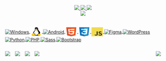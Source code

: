 <div align="center">
  <a href="https://profile-summary-for-github.com/user/luizgustavoabreu">
  <img width="822em" src="https://user-images.githubusercontent.com/72631018/150686743-e8501a27-5eb6-4b9a-a6ce-aeb86742bb63.jpeg">
  <img width="473em" src="https://github-readme-stats.vercel.app/api?username=luizgustavoabreu&show_icons=true&theme=dark&include_all_commits=true&count_private=true&hide=issues&locale=pt-br">
  <img width="345em" src="https://github-readme-stats.vercel.app/api/top-langs/?username=luizgustavoabreu&layout=compact&langs_count=7&hide=php,shell,hack&theme=dark&locale=pt-br">
  <br>
  <img width="822em" src="https://github-readme-activity-graph.cyclic.app/graph?username=luizgustavoabreu&theme=xcode&bg_color=151515">
</div>
<br><br>
<div>
  <img align="center" alt="Windows" height="27" width="30" src="https://upload.wikimedia.org/wikipedia/commons/thumb/0/0a/Unofficial_Windows_logo_variant_-_2002%E2%80%932012_%28Multicolored%29.svg/800px-Unofficial_Windows_logo_variant_-_2002%E2%80%932012_%28Multicolored%29.svg.png">
  <img align="center" alt="Linux" height="30" width="38" src="https://raw.githubusercontent.com/devicons/devicon/master/icons/linux/linux-original.svg">
  <img align="center" alt="Android" height="30" width="27" src="https://cdn.jsdelivr.net/gh/devicons/devicon/icons/android/android-original.svg">
  <img align="center" alt="HTML" height="30" width="38" src="https://raw.githubusercontent.com/devicons/devicon/master/icons/html5/html5-original.svg">
  <img align="center" alt="CSS" height="30" width="38" src="https://raw.githubusercontent.com/devicons/devicon/master/icons/css3/css3-original.svg">
  <img align="center" alt="JavaScript" height="30" width="38" src="https://raw.githubusercontent.com/devicons/devicon/master/icons/javascript/javascript-original.svg">
  <img align="center" alt="Figma" height="29" width="33" src="https://cdn.jsdelivr.net/gh/devicons/devicon/icons/figma/figma-original.svg">
  <img align="center" alt="WordPress" height="30" width="38" src="https://user-images.githubusercontent.com/72631018/181075214-47fc0a53-2901-4f7f-a913-9135a96c94b8.svg">
  <img align="center" alt="Python" height="30" width="38" src="https://cdn.jsdelivr.net/gh/devicons/devicon/icons/python/python-original.svg">
  <img align="center" alt="PHP" height="30" width="38" src="https://cdn.jsdelivr.net/gh/devicons/devicon/icons/php/php-plain.svg">
  <img align="center" alt="Sass" height="30" width="38" src="https://cdn.jsdelivr.net/gh/devicons/devicon/icons/sass/sass-original.svg">
  <img align="center" alt="Bootstrap" height="30" width="38" src="https://cdn.jsdelivr.net/gh/devicons/devicon/icons/bootstrap/bootstrap-original.svg">
</div>

##

<div>
  <a href="https://www.instagram.com/luizgustavorj"><img src="https://img.shields.io/badge/Instagram-E4405F?style=for-the-badge&logo=instagram&logoColor=white"></a>&nbsp;&nbsp;&nbsp;
  <a href="https://rebrand.ly/gustavo_spotify"><img src="https://img.shields.io/badge/Spotify-1ED760?&style=for-the-badge&logo=spotify&logoColor=white"></a>&nbsp;&nbsp;&nbsp;
  <a href="https://www.linkedin.com/in/luizgustavoabreu"><img src="https://img.shields.io/badge/LinkedIn-0077B5?style=for-the-badge&logo=linkedin&logoColor=white"></a>&nbsp;&nbsp;&nbsp;
  <a href="https://www.duolingo.com/profile/LuizGustavoRJ"><img src="https://img.shields.io/badge/Duolingo-58CC02?style=for-the-badge&logo=Duolingo&logoColor=white"></a><img align="right" src="https://komarev.com/ghpvc/?username=luizgustavoabreu&style=flat-square">
</div>
